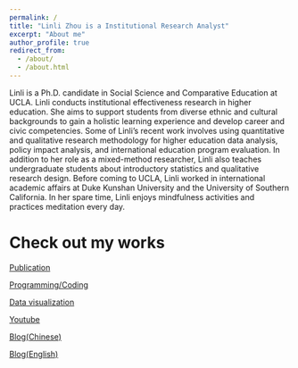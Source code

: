 ```yaml
---
permalink: /
title: "Linli Zhou is a Institutional Research Analyst"
excerpt: "About me"
author_profile: true
redirect_from: 
  - /about/
  - /about.html
---
```


Linli is a Ph.D. candidate in Social Science and Comparative Education at UCLA. Linli conducts institutional effectiveness research in higher education. She aims to support students from diverse ethnic and cultural backgrounds to gain a holistic learning experience and develop career and civic competencies. Some of Linli’s recent work involves using quantitative and qualitative research methodology for higher education data analysis, policy impact analysis, and international education program evaluation. In addition to her role as a mixed-method researcher, Linli also teaches undergraduate students about introductory statistics and qualitative research design. Before coming to UCLA, Linli worked in international academic affairs at Duke Kunshan University and the University of Southern California. In her spare time, Linli enjoys mindfulness activities and practices meditation every day.

Check out my works
======

[Publication](https://tinyurl.com/LinliScholar)

[Programming/Coding](https://github.com/ZhouLinli)

[Data visualization](https://tinyurl.com/LinlisTableau)

[Youtube](https://tinyurl.com/LinliYoutube)

[Blog(Chinese)](https://tinyurl.com/LinliDataScienceBlog)

[Blog(English)](https://medium.com/@linlizhou.fm)
